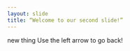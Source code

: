 ```yaml
---
layout: slide
title: “Welcome to our second slide!”
---
```

new thing
Use the left arrow to go back!
